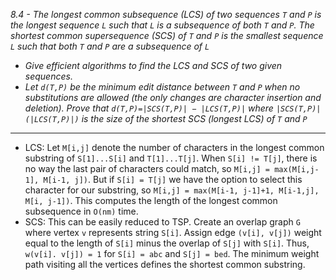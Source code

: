*8.4 - The longest common subsequence (LCS) of two sequences `T` and `P` is the longest sequence `L` such that `L` is a subsequence of both `T` and `P`. The shortest common supersequence (SCS) of `T` and `P` is the smallest sequence `L` such that both `T` and `P` are a subsequence of `L`*
- *Give efficient algorithms to find the LCS and SCS of two given sequences.*
- *Let `d(T,P)` be the minimum edit distance between `T` and `P` when no substitutions are allowed (the only changes are character insertion and deletion). Prove that `d(T,P)=|SCS(T,P)| − |LCS(T,P)|` where `|SCS(T,P)|(|LCS(T,P)|)` is the size of the shortest SCS (longest LCS) of `T` and `P`*
***
- LCS: Let `M[i,j]` denote the number of characters in the longest common substring of `S[1]...S[i]` and `T[1]...T[j]`. When `S[i] != T[j]`, there is no way the last pair of characters could match, so `M[i,j] = max(M[i,j-1], M[i-1, j])`. But if `S[i] = T[j]` we have the option to select this character for our substring, so `M[i,j] = max(M[i-1, j-1]+1, M[i-1,j], M[i, j-1])`. This computes the length of the longest common subsequence in `O(nm)` time.
- SCS: This can be easily reduced to TSP. Create an overlap graph `G` where vertex `v` represents string `S[i]`. Assign edge `(v[i], v[j])` weight equal to the length of `S[i]` minus the overlap of `S[j]` with `S[i]`. Thus, `w(v[i]. v[j]) = 1` for `S[i] = abc` and `S[j] = bed`. The minimum weight path visiting all the vertices defines the shortest common substring.
